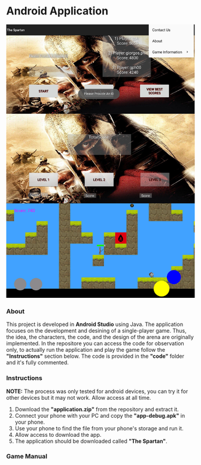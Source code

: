 # Android Application
![Gameplay Screenshot](https://github.com/giorgosph/Android-Application/blob/main/intro.png "Gameplay Screenshot")
### About
This project is developed in **Android Studio** using Java. The application focuses on the development and desining of a single-player game. Thus, the idea, the characters, the code, and the design of the arena are originally implemented. In the repositore you can access the code for observation only, to actually run the application and play the game follow the **"Instructions"** section below. The code is provided in the **"code"** folder and it's fully commented.

### Instructions
**NOTE:** The process was only tested for android devices, you can try it for other devices but it may not work.
          Allow access at all time.

1. Download the **"application.zip"** from the repository and extract it.
2. Connect your phone with your PC and copy the **"app-debug.apk"** in your phone.
3. Use your phone to find the file from your phone's storage and run it.
4. Allow access to download the app.
5. The application should be downloaded called **"The Spartan"**.

### Game Manual


